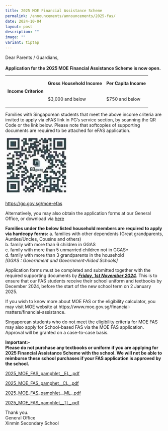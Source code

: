 ```yaml
---
title: 2025 MOE Financial Assistance Scheme
permalink: /announcements/announcements/2025-fas/
date: 2024-10-04
layout: post
description: ""
image: ""
variant: tiptap
---
```

<p>Dear Parents / Guardians,
<br>
<br><strong>Application for the 2025 MOE Financial Assistance Scheme is now open.</strong>
</p>
<table style="minWidth: 75px">
<colgroup>
<col>
<col>
<col>
</colgroup>
<tbody>
<tr>
<td rowspan="2" colspan="1">
<p><strong>Income Criterion</strong>
</p>
</td>
<td rowspan="1" colspan="1">
<p><strong>Gross Household Income</strong>
</p>
</td>
<td rowspan="1" colspan="1">
<p><strong>Per Capita Income</strong>
</p>
</td>
</tr>
<tr>
<td rowspan="1" colspan="1">
<p>$3,000 and below</p>
</td>
<td rowspan="1" colspan="1">
<p>$750 and below</p>
</td>
</tr>
</tbody>
</table>
<p>Families with Singaporean students that meet the above income criteria
are invited to apply via eFAS link in PG’s service section, by scanning
the QR Code or the link below<em>. </em>Please note that softcopies of
supporting documents are required to be attached for eFAS application.</p>
<div class="isomer-image-wrapper">
<img style="width:40%;" height="auto" width="100%" alt="2023 Financial Assistance Scheme (With Revised Income Criteria)" src="/images/Picture1.jpeg">
</div>
<p><a href="https://go.gov.sg/moe-efas" rel="noopener noreferrer nofollow" target="_blank">https://go.gov.sg/moe-efas</a>
</p>
<p>Alternatively, you may also obtain the application forms at our General
Office, or download via <a href="/files/MOE FAS/2025/2025_MOE_FAS_Application_Form.pdf" rel="noopener nofollow" target="_blank">here</a>
</p>
<p><strong>Families under the below listed household members are required to apply via hardcopy forms:</strong> a.
families with other dependents (Great grandparents, Aunties/Uncles, Cousins
and others)
<br>b. family with more than 6 children in GGAS
<br>c. family with more than 5 unmarried children not in GGAS*
<br>d. family with more than 3 grandparents in the household
<br><em>[GGAS : Government and Government-Aided Schools]</em>
</p>
<p>Application forms must be completed and submitted together with the required
supporting documents by <strong><em><u>Friday, 1st November 2024</u></em></strong>.
This is to ensure that our FAS students receive their school uniform and
textbooks by December 2024, before the start of the new school term on
2 January 2025.&nbsp;</p>
<p>If you wish to know more about MOE FAS or the eligibility calculator,
you may visit MOE website at <a rel="noopener noreferrer nofollow" target="_blank">https://www.moe.gov.sg/financial-matters/financial-assistance</a>.</p>
<p>Singaporean students who do not meet the eligibility criteria for MOE
FAS may also apply for School-based FAS via the MOE FAS application. Approval
will be granted on a case-to-case basis.</p>
<p><strong>Important:-<br>Please do not purchase any textbooks or uniform if you are applying for 2025 Financial Assistance Scheme with the school. We will not be able to reimburse these school purchases if your FAS application is approved by the school.</strong>
</p>
<p><a href="/files/MOE FAS/2025/2025_MOE_FAS_pamphlet__EL_.pdf" rel="noopener nofollow" target="_blank">2025_MOE_FAS_pamphlet__EL_.pdf</a>
</p>
<p><a href="/files/MOE FAS/2025/2025_MOE_FAS_pamphet__CL_.pdf" rel="noopener nofollow" target="_blank">2025_MOE_FAS_pamphet__CL_.pdf</a>
</p>
<p><a href="/files/MOE FAS/2025/2025_MOE_FAS_pamphlet__ML_.pdf" rel="noopener nofollow" target="_blank">2025_MOE_FAS_pamphlet__ML_.pdf</a>
</p>
<p><a href="/files/MOE FAS/2025/2025_MOE_FAS_pamphlet__TL_.pdf" rel="noopener nofollow" target="_blank">2025_MOE_FAS_pamphlet__TL_.pdf</a>
</p>
<p>Thank you.
<br>General Office
<br>Xinmin Secondary School</p>
